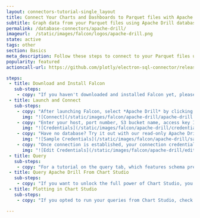 ```yaml
---
layout: connectors-tutorial-single_layout
title: Connect Your Charts and Dashboards to Parquet files with Apache Drill
subtitle: Graph data from your Parquet files using Apache Drill database with Chart Studio and Falcon.
permalink: /database-connectors/apache-drill/
imageurl:  /static/images/falcon/logos/apache-drill.png
state: active
tags: other
section: Basics
meta_description: Follow these steps to connect to your Parquet files using Apache Drill
popularity: featured
actioncall-url: https://github.com/plotly/electron-sql-connector/releases

steps:
 - title: Download and Install Falcon
   sub-steps:
    - copy: "If you haven't downloaded and installed Falcon yet, please follow the instructions for either [personal setup](https://help.plot.ly/database-connectors/personal-login/) or [company on-premise](https://help.plot.ly/database-connectors/on-prem-login/)."
 - title: Launch and Connect
   sub-steps:
    - copy: "After launching Falcon, select *Apache Drill* by clicking on its icon."
      img: "![Connect](/static/images/falcon/apache-drill/apache-drill.png)"
    - copy: "Enter your host, port number, S3 bucket name, access key ID, secret access key and click *CONNECT*."
      img: "![Credentials](/static/images/falcon/apache-drill/credentials.png)"
    - copy: "Have no database? Try it out with our read-only Apache Drill database. Simply, click Show Sample Credentials, copy, paste and click *CONNECT*."
      img: "![Sample Credentials](/static/images/falcon/apache-drill/sample-credentials.png)"
    - copy: "Once connection is established, your connection credentials will be saved and greyed out to avoid unintentional changes. If you wish to modify your connection, click on *Edit Credentials*."
      img: "![Edit Credentials](/static/images/falcon/apache-drill/edit-credentials.png)"
 - title: Query
   sub-steps:
    - copy: "For a tutorial on the query tab, which features schema preview, the ability execute sql queries, perform inline data visualization, preview tables and export CSV files, see [Query From Falcon](https://help.plot.ly/database-connectors/query-from-falcon/)."
 - title: Query Apache Drill From Chart Studio
   sub-steps:
    - copy: "If you want to unlock the full power of Chart Studio, you can click the PLOT.LY tab and QUERY [DATABASE] FROM Chart Studio. To learn more about this feature, naviagte to the [Query From Chart Studio](https://help.plot.ly/database-connectors/query-from-plotly/) tutorial."
 - title: Plotting in Chart Studio
   sub-steps:
    - copy: "If you opted to run your queries from Chart Studio, check out our [Chart Studio](https://help.plot.ly/tutorials/) tutorials to add interactivity and styling."

---
```

